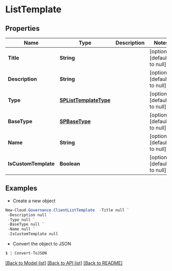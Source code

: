 # ListTemplate
## Properties

Name | Type | Description | Notes
------------ | ------------- | ------------- | -------------
**Title** | **String** |  | [optional] [default to null]
**Description** | **String** |  | [optional] [default to null]
**Type** | [**SPListTemplateType**](SPListTemplateType.md) |  | [optional] [default to null]
**BaseType** | [**SPBaseType**](SPBaseType.md) |  | [optional] [default to null]
**Name** | **String** |  | [optional] [default to null]
**IsCustomTemplate** | **Boolean** |  | [optional] [default to null]

## Examples

- Create a new object
```powershell
New-Cloud.Governance.ClientListTemplate  -Title null `
 -Description null `
 -Type null `
 -BaseType null `
 -Name null `
 -IsCustomTemplate null
```

- Convert the object to JSON
```powershell
$ | Convert-ToJSON
```


[[Back to Model list]](../README.md#documentation-for-models) [[Back to API list]](../README.md#documentation-for-api-endpoints) [[Back to README]](../README.md)

